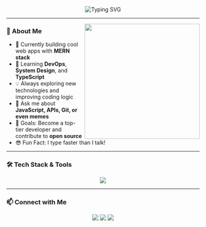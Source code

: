 <!-- Header Banner -->
<p align="center">
  <img src="https://readme-typing-svg.demolab.com?font=Fira+Code&weight=500&size=30&pause=1000&color=F7F7F7&background=000000&center=true&vCenter=true&width=940&height=60&lines=Hey!+I'm+Meet+Kagathara+%F0%9F%91%8B;Always+learning+new+tech+%E2%9C%A8" alt="Typing SVG" />
</p>

---

<img align="right" src="https://media.giphy.com/media/qgQUggAC3Pfv687qPC/giphy.gif" width="300" />

### 🚀 About Me

- 🔭 Currently building cool web apps with **MERN stack**
- 🌱 Learning **DevOps**, **System Design**, and **TypeScript**
- 💡 Always exploring new technologies and improving coding logic
- 💬 Ask me about **JavaScript, APIs, Git, or even memes**
- 🎯 Goals: Become a top-tier developer and contribute to **open source**
- 😎 Fun Fact: I type faster than I talk!

---

### 🛠️ Tech Stack & Tools

<p align="center">
  <img src="https://skillicons.dev/icons?i=java,python,c,js,react,angular,html,css,bootstrap,nodejs,express,flutter,mysql,mongodb,sql" />
</p>

---


### 📫 Connect with Me

<p align="center">
  <a href="https://linkedin.com/meetkagathara"><img src="https://img.shields.io/badge/-LinkedIn-0A66C2?style=for-the-badge&logo=linkedin&logoColor=white"/></a>
  <a href="mailto:meetkagathara1306@gmail.com"><img src="https://img.shields.io/badge/-Gmail-EA4335?style=for-the-badge&logo=gmail&logoColor=white"/></a>
  <a href="https://instagram.com"><img src="https://img.shields.io/badge/-Instagram-E4405F?style=for-the-badge&logo=instagram&logoColor=white"/></a>
</p>
